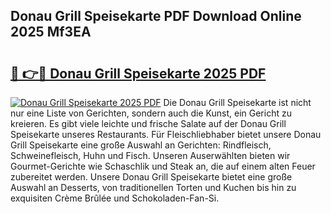 ## Donau Grill Speisekarte PDF Download Online 2025 Mf3EA

# <h2><a href="http://gcc3rhl.nevu.top/?p=Donau+Grill+Speisekarte">🔗 👉🔴 Donau Grill Speisekarte 2025 PDF</a></h2>

[![Donau Grill Speisekarte 2025 PDF](https://i.imgur.com/dBaPXMq.png)](http://gcc3rhl.nevu.top/?p=Donau+Grill+Speisekarte)
Die Donau Grill Speisekarte ist nicht nur eine Liste von Gerichten, sondern auch die Kunst, ein Gericht zu kreieren. Es gibt viele leichte und frische Salate auf der Donau Grill Speisekarte unseres Restaurants. Für Fleischliebhaber bietet unsere Donau Grill Speisekarte eine große Auswahl an Gerichten: Rindfleisch, Schweinefleisch, Huhn und Fisch. Unseren Auserwählten bieten wir Gourmet-Gerichte wie Schaschlik und Steak an, die auf einem alten Feuer zubereitet werden. Unsere Donau Grill Speisekarte bietet eine große Auswahl an Desserts, von traditionellen Torten und Kuchen bis hin zu exquisiten Crème Brûlée und Schokoladen-Fan-Si.

